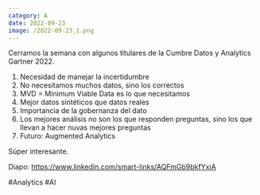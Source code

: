 ```yaml
--- 
category: A 
date: 2022-09-23 
image: /2022-09-23_1.png 
--- 
```


Cerramos la semana con algunos titulares de la Cumbre Datos y Analytics Gartner 2022.

1) Necesidad de manejar la incertidumbre
2) No necesitamos muchos datos, sino los correctos
3) MVD = Minimum Viable Data es lo que necesitamos
4) Mejor datos sintéticos que datos reales
5) Importancia de la gobernanza del dato
6) Los mejores análisis no son los que responden preguntas, sino los que llevan a hacer nuvas mejores preguntas
7) Futuro: Augmented Analytics

Súper interesante.

Diapo: https://www.linkedin.com/smart-links/AQFmGb9bkfYxiA

#Analytics #AI